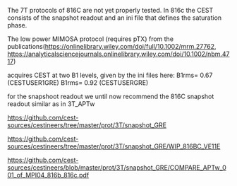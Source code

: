 The 7T protocols of 816C are not yet properly tested.
In 816c the CEST consists of the snapshot readout and an ini file that defines the saturation phase.

The low power MIMOSA protocol (requires pTX) from the publications(https://onlinelibrary.wiley.com/doi/full/10.1002/mrm.27762, https://analyticalsciencejournals.onlinelibrary.wiley.com/doi/10.1002/nbm.4717)

acquires CEST at two B1 levels, given by the ini files here:
B1rms= 0.67   (CESTUSER1GRE)
B1rms= 0.92   (CESTUSERGRE)


for the snapshoot readout we until now recommend the 816C snapshot readout similar as in 3T_APTw

https://github.com/cest-sources/cestineers/tree/master/prot/3T/snapshot_GRE

https://github.com/cest-sources/cestineers/tree/master/prot/3T/snapshot_GRE/WIP_816BC_VE11E

https://github.com/cest-sources/cestineers/blob/master/prot/3T/snapshot_GRE/COMPARE_APTw_001_of_MPI04_816b_816c.pdf





